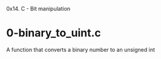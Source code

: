 0x14. C - Bit manipulation

# 0-binary_to_uint.c
A function that converts a binary number to an unsigned int

